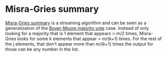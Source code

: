 # Misra-Gries summary
[Misra-Gries summary](https://en.wikipedia.org/wiki/Misra%E2%80%93Gries_summary) is a streaming algorithm and
can be seen as a generalization of the [Boyer-Moore majority vote](https://en.wikipedia.org/wiki/Boyer%E2%80%93Moore_majority_vote_algorithm) case. Instead of 
only looking for a majority that is 1 element that appears > m/2 times, Misra-Gries looks for some k elements that appear >
m/(k+1) times. For the rest of the j elements, that don't appear more than m/(k+1) times the output for those can
be any number in the list.